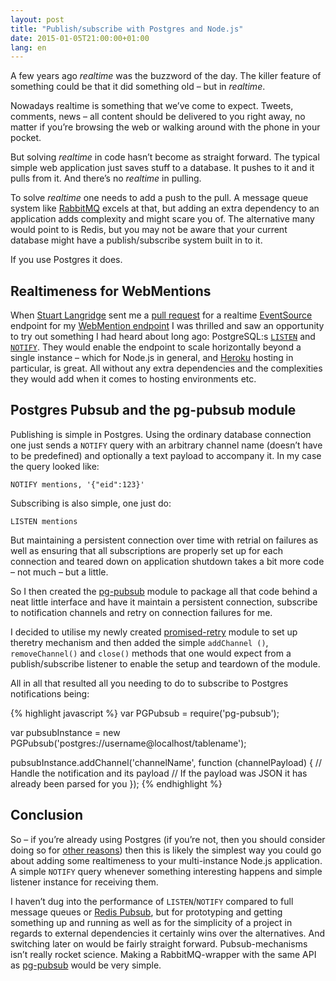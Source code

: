```yaml
---
layout: post
title: "Publish/subscribe with Postgres and Node.js"
date: 2015-01-05T21:00:00+01:00
lang: en
---
```


A few years ago *realtime* was the buzzword of the day. The killer feature of something could be that it did something old – but in *realtime*.

Nowadays realtime is something that we’ve come to expect. Tweets, comments, news – all content should be delivered to you right away, no matter if you’re browsing the web or walking around with the phone in your pocket.

But solving *realtime* in code hasn’t become as straight forward. The typical simple web application just saves stuff to a database. It pushes to it and it pulls from it. And there’s no *realtime* in pulling.

To solve *realtime* one needs to add a push to the pull. A message queue system like [RabbitMQ](http://www.rabbitmq.com/) excels at that, but adding an extra dependency to an application adds complexity and might scare you of. The alternative many would point to is Redis, but you may not be aware that your current database might have a publish/subscribe system built in to it.

If you use Postgres it does.

## Realtimeness for WebMentions

When [Stuart Langridge](http://www.kryogenix.org/) sent me a [pull request](https://github.com/voxpelli/webpage-webmentions/pull/14) for a realtime [EventSource](https://developer.mozilla.org/en-US/docs/Server-sent_events/Using_server-sent_events) endpoint for my [WebMention endpoint](https://webmention.herokuapp.com/) I was thrilled and saw an opportunity to try out something I had heard about long ago: PostgreSQL:s [`LISTEN`](http://www.postgresql.org/docs/9.3/static/sql-listen.html) and [`NOTIFY`](http://www.postgresql.org/docs/9.3/static/sql-notify.html). They would enable the endpoint to scale horizontally beyond a single instance – which for Node.js in general, and [Heroku](http://heroku.com/) hosting in particular, is great. All without any extra dependencies and the complexities they would add when it comes to hosting environments etc.

## Postgres Pubsub and the pg-pubsub module

Publishing is simple in Postgres. Using the ordinary database connection one just sends a `NOTIFY` query with an arbitrary channel name (doesn’t have to be predefined) and optionally a text payload to accompany it. In my case the query looked like:

```
NOTIFY mentions, '{"eid":123}'
```

Subscribing is also simple, one just do:

```
LISTEN mentions
```

But maintaining a persistent connection over time with retrial on failures as well as ensuring that all subscriptions are properly set up for each connection and teared down on application shutdown takes a bit more code – not much – but a little.

So I then created the [pg-pubsub](https://www.npmjs.com/package/pg-pubsub) module to package all that code behind a neat little interface and have it maintain a persistent connection, subscribe to notification channels and retry on connection failures for me.

I decided to utilise my newly created [promised-retry](https://www.npmjs.com/package/promised-retry) module to set up theretry mechanism and then added the simple `addChannel
()`, `removeChannel()` and `close()` methods that one would expect from a publish/subscribe listener to enable the setup and teardown of the module.

All in all that resulted all you needing to do to subscribe to Postgres notifications being:

{% highlight javascript %}
var PGPubsub = require('pg-pubsub');

var pubsubInstance = new PGPubsub('postgres://username@localhost/tablename');

pubsubInstance.addChannel('channelName', function (channelPayload) {
  // Handle the notification and its payload
  // If the payload was JSON it has already been parsed for you
});
{% endhighlight %}

## Conclusion

So – if you’re already using Postgres (if you’re not, then you should consider doing so for [other reasons](http://www.databasesoup.com/2014/12/your-hanukkah-present-postgresql-94.html)) then this is likely the simplest way you could go about adding some realtimeness to your multi-instance Node.js application. A simple `NOTIFY` query whenever something interesting happens and simple listener instance for receiving them.

I haven’t dug into the performance of `LISTEN`/`NOTIFY` compared to full message queues or [Redis Pubsub](http://redis.io/topics/pubsub), but for prototyping and getting something up and running as well as for the simplicity of a project in regards to external dependencies it certainly wins over the alternatives. And switching later on would be fairly straight forward. Pubsub-mechanisms isn’t really rocket science. Making a RabbitMQ-wrapper with the same API as [pg-pubsub](https://www.npmjs.com/package/pg-pubsub) would be very simple.
